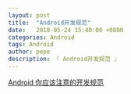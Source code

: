 ```yaml
---
layout: post
title:  "Android开发规范"
date:   2018-05-24 15:40:00 +0800
categories: Android
tags: Android
author: pepe
description: 『 Android开发规范 』
---
```


[Android 你应该注意的开发规范](https://mp.weixin.qq.com/s/Xn7fM4zsNrvpDW8xW2m_hQ)
